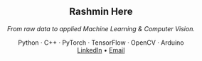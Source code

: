 <div align="center">

## Rashmin Here

<i>From raw data to applied Machine Learning & Computer Vision.</i>

Python · C++ · PyTorch · TensorFlow · OpenCV · Arduino  
[LinkedIn](https://www.linkedin.com/in/rashmin-munasinghe-313b58299/) • [Email](mailto:rashminpunthila10@gmail.com)

</div>
